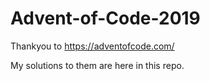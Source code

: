 # Advent-of-Code-2019
Thankyou to https://adventofcode.com/

My solutions to them are here in this repo.
